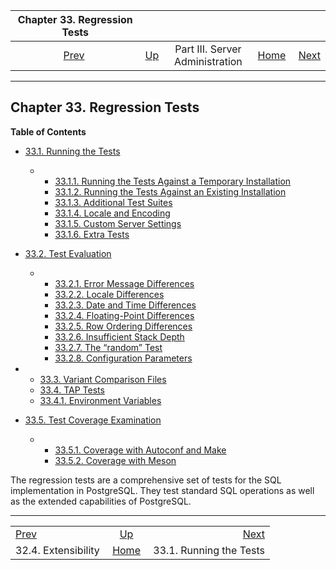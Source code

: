 <!--?xml version="1.0" encoding="UTF-8" standalone="no"?-->

|              Chapter 33. Regression Tests             |                                                    |                                 |                                                       |                                                     |
| :---------------------------------------------------: | :------------------------------------------------- | :-----------------------------: | ----------------------------------------------------: | --------------------------------------------------: |
| [Prev](jit-extensibility.html "32.4. Extensibility")  | [Up](admin.html "Part III. Server Administration") | Part III. Server Administration | [Home](index.html "PostgreSQL 17devel Documentation") |  [Next](regress-run.html "33.1. Running the Tests") |

***

## Chapter 33. Regression Tests

**Table of Contents**

*   [33.1. Running the Tests](regress-run.html)

    *   *   [33.1.1. Running the Tests Against a Temporary Installation](regress-run.html#REGRESS-RUN-TEMP-INST)
        *   [33.1.2. Running the Tests Against an Existing Installation](regress-run.html#REGRESS-RUN-EXISTING-INST)
        *   [33.1.3. Additional Test Suites](regress-run.html#REGRESS-ADDITIONAL)
        *   [33.1.4. Locale and Encoding](regress-run.html#REGRESS-RUN-LOCALE)
        *   [33.1.5. Custom Server Settings](regress-run.html#REGRESS-RUN-CUSTOM-SETTINGS)
        *   [33.1.6. Extra Tests](regress-run.html#REGRESS-RUN-EXTRA-TESTS)

*   [33.2. Test Evaluation](regress-evaluation.html)

    *   *   [33.2.1. Error Message Differences](regress-evaluation.html#REGRESS-EVALUATION-MESSAGE-DIFFERENCES)
        *   [33.2.2. Locale Differences](regress-evaluation.html#REGRESS-EVALUATION-LOCALE-DIFFERENCES)
        *   [33.2.3. Date and Time Differences](regress-evaluation.html#REGRESS-EVALUATION-DATE-TIME-DIFFERENCES)
        *   [33.2.4. Floating-Point Differences](regress-evaluation.html#REGRESS-EVALUATION-FLOAT-DIFFERENCES)
        *   [33.2.5. Row Ordering Differences](regress-evaluation.html#REGRESS-EVALUATION-ORDERING-DIFFERENCES)
        *   [33.2.6. Insufficient Stack Depth](regress-evaluation.html#REGRESS-EVALUATION-STACK-DEPTH)
        *   [33.2.7. The “random” Test](regress-evaluation.html#REGRESS-EVALUATION-RANDOM-TEST)
        *   [33.2.8. Configuration Parameters](regress-evaluation.html#REGRESS-EVALUATION-CONFIG-PARAMS)

*   *   [33.3. Variant Comparison Files](regress-variant.html)
    *   [33.4. TAP Tests](regress-tap.html)

    <!---->

    *   [33.4.1. Environment Variables](regress-tap.html#REGRESS-TAP-VARS)

*   [33.5. Test Coverage Examination](regress-coverage.html)

    *   *   [33.5.1. Coverage with Autoconf and Make](regress-coverage.html#REGRESS-COVERAGE-CONFIGURE)
        *   [33.5.2. Coverage with Meson](regress-coverage.html#REGRESS-COVERAGE-MESON)



The regression tests are a comprehensive set of tests for the SQL implementation in PostgreSQL. They test standard SQL operations as well as the extended capabilities of PostgreSQL.

***

|                                                       |                                                       |                                                     |
| :---------------------------------------------------- | :---------------------------------------------------: | --------------------------------------------------: |
| [Prev](jit-extensibility.html "32.4. Extensibility")  |   [Up](admin.html "Part III. Server Administration")  |  [Next](regress-run.html "33.1. Running the Tests") |
| 32.4. Extensibility                                   | [Home](index.html "PostgreSQL 17devel Documentation") |                             33.1. Running the Tests |
